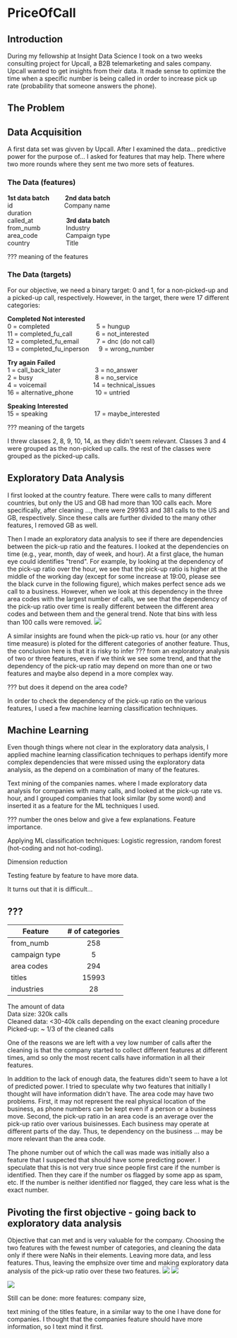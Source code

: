 # PriceOfCall


## Introduction
During my fellowship at Insight Data Science I took on a two weeks consulting project for Upcall,
a B2B telemarketing and sales company. Upcall wanted to get insights from their data. It made sense to 
optimize the time when a specific number is being called in order to increase pick up rate (probability 
that someone answers the phone).


## The Problem



## Data Acquisition
A first data set was givven by Upcall. After I examined the data... predictive power for the purpose of...
I asked for features that may help. There where two more rounds where they sent me two more sets of features.


### The Data (features)

**1st data batch** &emsp;&emsp;   **2nd data batch**  
id &emsp;&emsp;&emsp;&emsp;&emsp;&emsp;&emsp;&ensp;&nbsp;  Company name  
duration  
called_at &emsp;&emsp;&emsp;&emsp;&ensp;&nbsp;         **3rd data batch**  
from_numb &emsp;&emsp;&emsp;&nbsp;&nbsp;         Industry  
area_code &emsp;&emsp;&emsp;&emsp;         Campaign type                     
country   &emsp;&emsp;&emsp;&emsp;&emsp;&nbsp;         Title  

??? meaning of the features

### The Data (targets)

For our objective, we need a binary target: 0 and 1, for a non-picked-up and a picked-up call, respectively. However, in the target, there were 17 different categories:

**Completed**                  **Not interested**  
0 = completed  &emsp;&emsp;&emsp;&emsp;&emsp;&emsp;&emsp;   5 = hungup  
11 = completed_fu_call  &emsp;&emsp;&emsp;&nbsp;       6 = not_interested  
12 = completed_fu_email &emsp;&emsp;&nbsp;       7 = dnc (do not call)  
13 = completed_fu_inperson &emsp;    9 = wrong_number

**Try again**                  **Failed**  
1 = call_back_later  &emsp;&emsp;&emsp;&emsp;&emsp;          3 = no_answer  
2 = busy  &emsp;&emsp;&emsp;&emsp;&emsp;&emsp;&emsp;&emsp;&emsp;&ensp;    8 = no_service  
4 = voicemail   &emsp;&emsp;&emsp;&emsp;&emsp;&emsp;&emsp;          14 = technical_issues  
16 = alternative_phone &emsp;&emsp;&emsp;        10 =  untried 

**Speaking**                   **Interested**  
15 = speaking   &emsp;&emsp;&emsp;&emsp;&emsp;&emsp;&emsp;             17 = maybe_interested 

??? meaning of the targets

I threw classes 2, 8, 9, 10, 14, as they didn't seem relevant. Classes 3 and 4 were grouped as the non-picked up calls. the rest of the classes were grouped as the picked-up calls.  

## Exploratory Data Analysis 
I first looked at the country feature. There were calls to many different countries, but only the US and GB had more than 100 calls each. More specifically, after cleaning ..., there were 299163 and 381 calls to the US and GB, respectively. Since these calls are further divided to the many other features, I removed GB as well. 

Then I made an exploratory data analysis to see if there are dependencies between the pick-up ratio
and the features. I looked at the dependencies on time (e.g., year, month, day of week, and hour). At a first glace, the human eye could identifies "trend". For example, by looking at the dependency of the pick-up ratio over the hour, we see that the pick-up ratio is higher at the middle of the working day (except for some increase at 19:00, please see the black curve in the following figure), which makes perfect sence ads we call to a business. However, when we look at this dependency in the three area codes with the largest number of calls, we see that the dependency of the pick-up ratio over time is really different between the different area codes and between them and the general trend. Note that bins with less than 100 calls were removed. 
![](https://github.com/Doron-L/PriceOfCall/blob/master/pickup_ratio_vs_hour_diff_area_codes_png)

A similar insights are found when the pick-up ratio vs. hour (or any other time measure) is ploted for the different categories of another feature. Thus, the conclusion here is that it is risky to infer ??? from an exploratory analysis of two or three features, even if we think we see some trend, and that the dependency of the pick-up ratio may depend on more than one or two features and maybe also depend in a more complex way.

??? but does it depend on the area code?

In order to check the dependency of the pick-up ratio on the various features, I used a few machine learning classification techniques.

## Machine Learning
Even though things where not clear in the exploratory data analysis, I applied machine learning classification
techniques to perhaps identify more complex dependencies that were missed using the exploratory data analysis,
as the depend on a combination of many of the features.


Text mining of the companies names. where I made exploratory data analysis for companies with many calls, and looked 
at the pick-up rate vs.  hour, and I grouped companies that look similar (by some word) and inserted it as a feature
for the ML techniques I used.

??? number the ones below and give a few explanations.
Feature importance.

Applying ML classification techniques: Logistic regression, random forest (hot-coding and not hot-coding).

Dimension reduction

Testing feature by feature to have more data.

It turns out that it is difficult...

## ???

| Feature        | \# of categories| 
| ---------------|:--------------:| 
| from_numb      | 258            | 
| campaign type  | 5              | 
| area codes     | 294            |  
| titles         | 15993          |  
| industries     | 28             |  


The amount of data  
Data size: 320k calls  
Cleaned data:  <30-40k calls depending on the exact cleaning procedure  
Picked-up: ~ 1/3 of the cleaned calls  

One of the reasons we are left with a vey low number of calls after the cleaning is that the company started to collect different features at different times, amd so only the most recent calls have information in all their features. 
    
In addition to the lack of enough data, the features didn't seem to have a lot of predicted power.
I tried to speculate why two features that initially I thought will have information didn't have.
The area code may have two problems. First, it may not represent the real physical location of the business,
as phone numbers can be kept even if a person or a business move. Second, the pick-up ratio in 
an area code is an average over the pick-up ratio over various buisinesses. Each business may
operate at different parts of the day. Thus, te dependency on the business ... may be more relevant than 
the area code.

The phone number out of which the call was made was initially also a feature that I suspected that should
have some predicting power. I speculate that this is not very true since people first care if the 
number is identified. Then they care if the number os flagged by some app as spam, etc. If the number is
neither identified nor flagged, they care less what is the exact number.

## Pivoting the first objective - going back to exploratory data analysis

Objective that can met and is very valuable for the company.
Choosing the two features with the fewest number of categories, and cleaning the data 
only if there were NaNs in their elements. Leaving more data, and less features. Thus, leaving the emphsize over 
time and making exploratory data analysis of the pick-up ratio over these two features.
![](https://github.com/Doron-L/PriceOfCall/blob/master/pickup_ratio_vs_industry_png)
![](https://github.com/Doron-L/PriceOfCall/blob/master/pickup_ratio_vs_campaign_type_png)



![](https://github.com/Doron-L/PriceOfCall/blob/master/price_smoothed_vs_industry_n_campaign_type_png)

Still can be done:
more features: company size, 

text mining of the titles feature, in a similar way to the one I have done for companies.
I thought that the companies feature should have more information, so I text mind it first.
